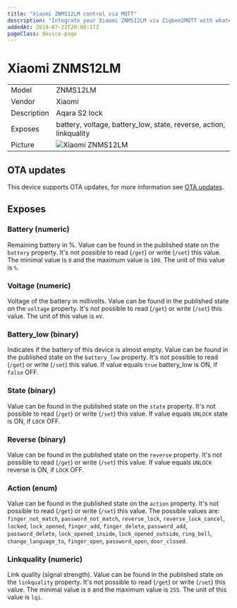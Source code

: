 ```yaml
---
title: "Xiaomi ZNMS12LM control via MQTT"
description: "Integrate your Xiaomi ZNMS12LM via Zigbee2MQTT with whatever smart home infrastructure you are using without the vendors bridge or gateway."
addedAt: 2019-07-22T20:08:17Z
pageClass: device-page
---
```


<!-- !!!! -->
<!-- ATTENTION: This file is auto-generated through docgen! -->
<!-- You can only edit the "Notes"-Section between the two comment lines "Notes BEGIN" and "Notes END". -->
<!-- Do not use h1 or h2 heading within "## Notes"-Section. -->
<!-- !!!! -->

# Xiaomi ZNMS12LM

|     |     |
|-----|-----|
| Model | ZNMS12LM  |
| Vendor  | Xiaomi  |
| Description | Aqara S2 lock |
| Exposes | battery, voltage, battery_low, state, reverse, action, linkquality |
| Picture | ![Xiaomi ZNMS12LM](https://www.zigbee2mqtt.io/images/devices/ZNMS12LM.jpg) |


<!-- Notes BEGIN: You can edit here. Add "## Notes" headline if not already present. -->


<!-- Notes END: Do not edit below this line -->

## OTA updates
This device supports OTA updates, for more information see [OTA updates](../guide/usage/ota_updates.md).


## Exposes

### Battery (numeric)
Remaining battery in %.
Value can be found in the published state on the `battery` property.
It's not possible to read (`/get`) or write (`/set`) this value.
The minimal value is `0` and the maximum value is `100`.
The unit of this value is `%`.

### Voltage (numeric)
Voltage of the battery in millivolts.
Value can be found in the published state on the `voltage` property.
It's not possible to read (`/get`) or write (`/set`) this value.
The unit of this value is `mV`.

### Battery_low (binary)
Indicates if the battery of this device is almost empty.
Value can be found in the published state on the `battery_low` property.
It's not possible to read (`/get`) or write (`/set`) this value.
If value equals `true` battery_low is ON, if `false` OFF.

### State (binary)
Value can be found in the published state on the `state` property.
It's not possible to read (`/get`) or write (`/set`) this value.
If value equals `UNLOCK` state is ON, if `LOCK` OFF.

### Reverse (binary)
Value can be found in the published state on the `reverse` property.
It's not possible to read (`/get`) or write (`/set`) this value.
If value equals `UNLOCK` reverse is ON, if `LOCK` OFF.

### Action (enum)
Value can be found in the published state on the `action` property.
It's not possible to read (`/get`) or write (`/set`) this value.
The possible values are: `finger_not_match`, `password_not_match`, `reverse_lock`, `reverse_lock_cancel`, `locked`, `lock_opened`, `finger_add`, `finger_delete`, `password_add`, `password_delete`, `lock_opened_inside`, `lock_opened_outside`, `ring_bell`, `change_language_to`, `finger_open`, `password_open`, `door_closed`.

### Linkquality (numeric)
Link quality (signal strength).
Value can be found in the published state on the `linkquality` property.
It's not possible to read (`/get`) or write (`/set`) this value.
The minimal value is `0` and the maximum value is `255`.
The unit of this value is `lqi`.

